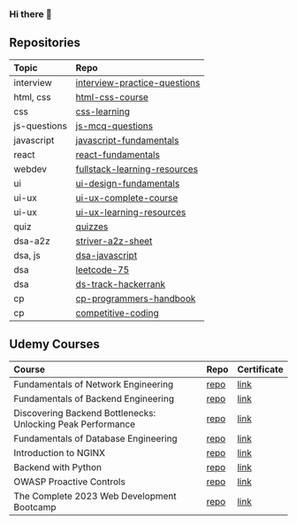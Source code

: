 ### Hi there 👋

<!--
**tanmayi-dev/tanmayi-dev** is a ✨ _special_ ✨ repository because its `README.md` (this file) appears on your GitHub profile.

Here are some ideas to get you started:

- 🔭 I’m currently working on ...
- 🌱 I’m currently learning ...
- 👯 I’m looking to collaborate on ...
- 🤔 I’m looking for help with ...
- 💬 Ask me about ...
- 📫 How to reach me: ...
- 😄 Pronouns: ...
- ⚡ Fun fact: ...
-->

## Repositories

|  Topic | Repo  |   
|:------|:-----|
| interview | [interview-practice-questions](https://github.com/tanmayi-dev/interview-practice-questions) |
| html, css  | [html-css-course](https://github.com/tanmayi-dev/html-css-course)  |
| css | [css-learning](https://github.com/tanmayi-dev/css-learning)  |
| js-questions | [js-mcq-questions](https://github.com/tanmayi-dev/javascript-questions) |
| javascript | [javascript-fundamentals](https://github.com/tanmayi-dev/javascript-fundamentals) |
| react | [react-fundamentals](https://github.com/tanmayi-dev/react-fundamentals) |
| webdev | [fullstack-learning-resources](https://github.com/tanmayi-dev/fullstack-learning-resources) |
| ui | [ui-design-fundamentals](https://github.com/tanmayi-dev/ui-design-fundamentals) |
| ui-ux | [ui-ux-complete-course](https://github.com/tanmayi-dev/ui-ux-design-complete-course)  |
| ui-ux | [ui-ux-learning-resources](https://github.com/tanmayi-dev/ui-ux-design-learning-resources)  |
| quiz  | [quizzes](https://github.com/tanmayi-dev/quizzes) |
| dsa-a2z  | [striver-a2z-sheet](https://github.com/tanmayi-dev/striver-a2z-dsa-course-sheet)  |
| dsa, js | [dsa-javascript](https://github.com/tanmayi-dev/data-structures-and-algorithms-with-javascript) |
| dsa | [leetcode-75](https://github.com/tanmayi-dev/leetcode-75) |
| dsa | [ds-track-hackerrank](https://github.com/tanmayi-dev/data-structures-track-hackerrank)  |
| cp | [cp-programmers-handbook](https://github.com/tanmayi-dev/competitive-programmers-handbook) |
| cp | [competitive-coding](https://github.com/tanmayi-dev/competitive-coding) |

## Udemy Courses
|  Course | Repo  | Certificate |   
|:------|:-----|:-----|
| Fundamentals of Network Engineering | [repo]()  | [link]() |
| Fundamentals of Backend Engineering | [repo]()  | [link]() |
| Discovering Backend Bottlenecks: Unlocking Peak Performance | [repo]()  | [link]() |
| Fundamentals of Database Engineering | [repo]()  | [link]() |
| Introduction to NGINX | [repo]()  | [link]() |
| Backend with Python | [repo]()  | [link]() |
| OWASP Proactive Controls | [repo](https://github.com/tanmayi-dev/owasp-proactive-controls-2016) | [link]() |
| The Complete 2023 Web Development Bootcamp | [repo](https://github.com/tanmayi-dev/the-complete-2023-web-development-bootcamp)  | [link]() |


<!---

## Private Repos
|  Topic | Repo  |   
|:------:|:-----:|
| links  | [links-dump](https://github.com/tanmayi-dev/links-dump) |
| my-links | [my-links](https://github.com/tanmayi-dev/my-links) |
| resources | [personal-resources](https://github.com/tanmayi-dev/personal-resources) |
| project-ideas | [ideas-and-plans](https://github.com/tanmayi-dev/ideas-plans-todos-references) |
| s1-learning | [sentinelone-learning](https://github.com/tanmayi-dev/sentinelone-learning)  |
| react | [namaste-react-cloned](https://github.com/tanmayi-dev/namaste-react-course) |

-->

